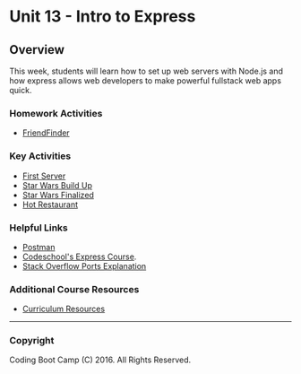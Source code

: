 # Unit 13 - Intro to Express

## Overview

This week, students will learn how to set up web servers with Node.js and how express allows web developers to make powerful fullstack web apps quick.

### Homework Activities

* [FriendFinder](../homework/13-express/02-Homework/Instructions/homework_instructions.md)

### Key Activities

* [First Server](Activities/01-FirstServer)
* [Star Wars Build Up](Activities/08-StarWars-1)
* [Star Wars Finalized](Activities/14-FinalStarwarsApp)
* [Hot Restaurant](Activities/16-HotRestaurant)

### Helpful Links

* [Postman](https://www.getpostman.com/)
* [Codeschool's Express Course](https://www.codeschool.com/courses/building-blocks-of-express-js).
* [Stack Overflow Ports Explanation](http://stackoverflow.com/questions/10182798/why-are-ports-below-1024-privileged)

### Additional Course Resources

* [Curriculum Resources](https://github.com/coding-boot-camp/curriculum-resources)

- - -

### Copyright

Coding Boot Camp (C) 2016. All Rights Reserved.
